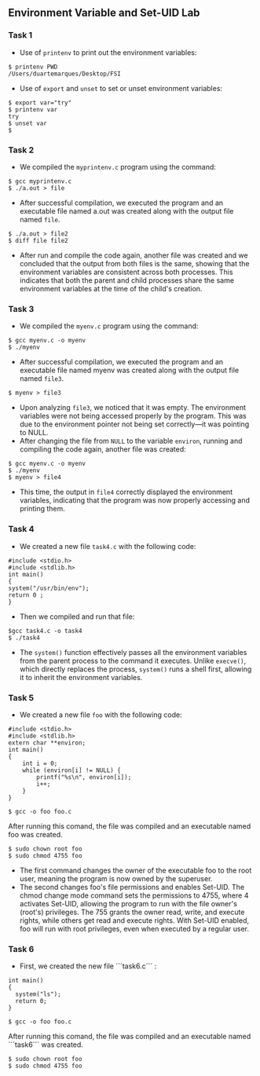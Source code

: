 ## Environment Variable and Set-UID Lab

###  Task 1

- Use of ```printenv``` to print out the environment variables:
 ```
$ printenv PWD
/Users/duartemarques/Desktop/FSI
 ```

- Use of ```export``` and ```unset``` to set or unset environment variables:
 ```
$ export var="try"
$ printenv var
try
$ unset var
$ 
```

###  Task 2

- We compiled the ```myprintenv.c``` program using the command:
```
$ gcc myprintenv.c
$ ./a.out > file
```
- After successful compilation, we executed the program and an executable file named a.out was created along with the output file named ```file```.
```
$ ./a.out > file2
$ diff file file2
```
- After run and compile the code again, another file was created and we concluded that the output from both files is the same, showing that the environment variables are consistent across both processes. This indicates that both the parent and child processes share the same environment variables at the time of the child's creation.

###  Task 3
- We compiled the ```myenv.c``` program using the command:
```
$ gcc myenv.c -o myenv
$ ./myenv
```
- After successful compilation, we executed the program and an executable file named myenv was created along with the output file named ```file3```.
```
$ myenv > file3
```
- Upon analyzing ```file3```, we noticed that it was empty. The environment variables were not being accessed properly by the program. This was due to the environment pointer not being set correctly—it was pointing to NULL.
- After changing the file from ```NULL``` to the variable ```environ```, running and compiling the code again, another file was created:
```
$ gcc myenv.c -o myenv
$ ./myenv
$ myenv > file4
```
- This time, the output in ```file4``` correctly displayed the environment variables, indicating that the program was now properly accessing and printing them.

### Task 4
- We created a new file ```task4.c``` with the following code:
```
#include <stdio.h>
#include <stdlib.h>
int main()
{
system("/usr/bin/env");
return 0 ;
}
```
- Then we compiled and run that file:
```
$gcc task4.c -o task4
$ ./task4
```
- The ```system()``` function effectively passes all the environment variables from the parent process to the command it executes. Unlike ```execve()```, which directly replaces the process, ```system()``` runs a shell first, allowing it to inherit the environment variables.

### Task 5
- We created a new file ```foo``` with the following code:
```
#include <stdio.h>
#include <stdlib.h>
extern char **environ;
int main()
{
    int i = 0;
    while (environ[i] != NULL) {
        printf("%s\n", environ[i]);
        i++;
    }
}
```

```
$ gcc -o foo foo.c
```
After running this comand, the file was compiled and an executable named foo was created.

```
$ sudo chown root foo
$ sudo chmod 4755 foo
```
- The first command changes the owner of the executable foo to the root user, meaning the program is now owned by the superuser.
- The second changes foo's file permissions and enables Set-UID. The chmod change mode command  sets the permissions to 4755, where 4 activates Set-UID, allowing the program to run with the file owner's (root's) privileges. The 755 grants the owner read, write, and execute rights, while others get read and execute rights. With Set-UID enabled, foo will run with root privileges, even when executed by a regular user.

### Task 6

- First, we created the new file ´´´task6.c´´´ :
```
int main()
{
  system("ls");
  return 0;
}
```

```
$ gcc -o foo foo.c
```
After running this comand, the file was compiled and an executable named ´´´task6´´´ was created.

```
$ sudo chown root foo
$ sudo chmod 4755 foo
```



